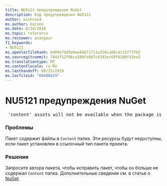 ```yaml
---
title: NU5121 предупреждения NuGet
description: Код предупреждения NU5121
author: mishra14
ms.author: karann
ms.date: 8/14/2018
ms.topic: reference
ms.reviewer: anangaur
f1_keywords:
- NU5121
ms.openlocfilehash: bd09efdd5e0ee84bf1711a258ca88cd11b773702
ms.sourcegitcommit: 7441f12f06ca380feb87c6192ec69f6108f43ee3
ms.translationtype: MT
ms.contentlocale: ru-RU
ms.lasthandoff: 08/15/2019
ms.locfileid: "69488629"
---
```

# <a name="nuget-warning-nu5121"></a>NU5121 предупреждения NuGet
<pre> 'content' assets will not be available when the package is installed after the migration.</pre>

### <a name="issue"></a>Проблемы

Пакет содержит файлы в `Content` папке. Эти ресурсы будут недоступны, если пакет установлен в ссылочный тип пакета проекта.


### <a name="solution"></a>Решение

Запросите автора пакета, чтобы исправить пакет, чтобы он больше не содержал `Content` папка. Дополнительные сведения см. в статье о [NuGet](https://docs.microsoft.com/en-us/nuget/consume-packages/migrate-packages-config-to-package-reference).

